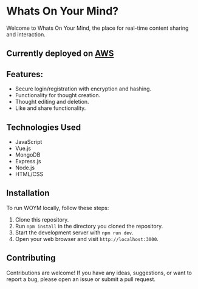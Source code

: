 # Whats On Your Mind?
Welcome to Whats On Your Mind, the place for real-time content sharing and interaction.

## Currently deployed on [AWS](http://ec2-3-141-22-199.us-east-2.compute.amazonaws.com:3000/)

## Features:
- Secure login/registration with encryption and hashing.
- Functionality for thought creation.
- Thought editing and deletion.
- Like and share functionality.

## Technologies Used
- JavaScript
- Vue.js
- MongoDB
- Express.js
- Node.js
- HTML/CSS 

## Installation
To run WOYM locally, follow these steps:

1. Clone this repository.
2. Run `npm install` in the directory you cloned the repository.
3. Start the development server with `npm run dev`.
4. Open your web browser and visit `http://localhost:3000`.

## Contributing
Contributions are welcome! If you have any ideas, suggestions, or want to report a bug, please open an issue or submit a pull request.
